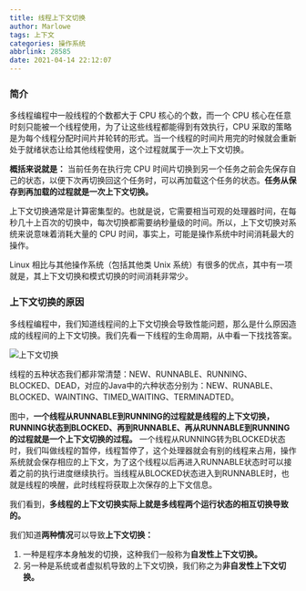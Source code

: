 ```yaml
---
title: 线程上下文切换
author: Marlowe
tags: 上下文
categories: 操作系统
abbrlink: 28585
date: 2021-04-14 22:12:07
---
```


<!--more-->

### 简介
多线程编程中一般线程的个数都大于 CPU 核心的个数，而一个 CPU 核心在任意时刻只能被一个线程使用，为了让这些线程都能得到有效执行，CPU 采取的策略是为每个线程分配时间片并轮转的形式。当一个线程的时间片用完的时候就会重新处于就绪状态让给其他线程使用，这个过程就属于一次上下文切换。

**概括来说就是：** 当前任务在执行完 CPU 时间片切换到另一个任务之前会先保存自己的状态，以便下次再切换回这个任务时，可以再加载这个任务的状态。**任务从保存到再加载的过程就是一次上下文切换。**

上下文切换通常是计算密集型的。也就是说，它需要相当可观的处理器时间，在每秒几十上百次的切换中，每次切换都需要纳秒量级的时间。所以，上下文切换对系统来说意味着消耗大量的 CPU 时间，事实上，可能是操作系统中时间消耗最大的操作。

Linux 相比与其他操作系统（包括其他类 Unix 系统）有很多的优点，其中有一项就是，其上下文切换和模式切换的时间消耗非常少。

### 上下文切换的原因

多线程编程中，我们知道线程间的上下文切换会导致性能问题，那么是什么原因造成的线程间的上下文切换。我们先看一下线程的生命周期，从中看一下找找答案。

![上下文切换](https://imgconvert.csdnimg.cn/aHR0cHM6Ly9tbWJpei5xcGljLmNuL3N6X21tYml6X2pwZy9UVmJ0SUtpYXhlOGdJeEtLTGI3bDJEVlQyT0d4aWJ0SjFjRkhjeFdtWTJIMVBkclVqNzZNWHhpYkJ0a3dmQXBUbHB1WmdnUWZDY1NOaWNmVjM2ZmljS1NGSDNRLzY0MA?x-oss-process=image/format,png)


线程的五种状态我们都非常清楚：NEW、RUNNABLE、RUNNING、BLOCKED、DEAD，对应的Java中的六种状态分别为：NEW、RUNABLE、BLOCKED、WAINTING、TIMED_WAITING、TERMINADTED。

图中，**一个线程从RUNNABLE到RUNNING的过程就是线程的上下文切换，RUNNING状态到BLOCKED、再到RUNNABLE、再从RUNNABLE到RUNNING的过程就是一个上下文切换的过程。** 一个线程从RUNNING转为BLOCKED状态时，我们叫做线程的暂停，线程暂停了，这个处理器就会有别的线程来占用，操作系统就会保存相应的上下文，为了这个线程以后再进入RUNNABLE状态时可以接着之前的执行进度继续执行。当线程从BLOCKED状态进入到RUNNABLE时，也就是线程的唤醒，此时线程将获取上次保存的上下文信息。

我们看到，**多线程的上下文切换实际上就是多线程两个运行状态的相互切换导致的。**

我们知道**两种情况**可以导致**上下文切换：** 
1. 一种是程序本身触发的切换，这种我们一般称为**自发性上下文切换。**
2. 另一种是系统或者虚拟机导致的上下文切换，我们称之为**非自发性上下文切换。**
